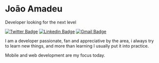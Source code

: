 # João Amadeu

Developer looking for the next level

[![Twitter Badge](https://img.shields.io/badge/-@jmamadeu-6633cc?style=flat-square&labelColor=6633cc&logo=twitter&logoColor=6633cc&link=https://twitter.com/jmamadeu)](https://twitter.com/jmamadeu)
[![Linkedin Badge](https://img.shields.io/badge/-João%20Amadeu-6633cc?style=flat-square&logo=Linkedin&logoColor=white&link=https://www.linkedin.com/in/jmamadeu/)](https://www.linkedin.com/in/jmamadeu/)
[![Gmail Badge](https://img.shields.io/badge/-jmamadeu2000@gmail.com-6633cc?style=flat-square&logo=Gmail&logoColor=white&link=mailto:jmamadeu2000@gmail.com)](mailto:jmamadeu2000@gmail.com)

I am a developer passionate, fan and appreciative by the area, i always try to learn new things, and more than learning I usually put it into practice.

Mobile and web development are my focus today.
